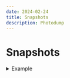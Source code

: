 ```yaml
---
date: 2024-02-24
title: Snapshots
description: Photodump
---
```


# Snapshots

<details>
<summary>Example</summary>
This is a dropdown with text!
</details>

